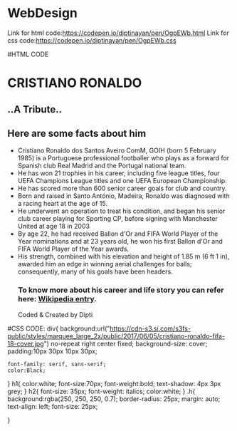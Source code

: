 # WebDesign

Link for html code:https://codepen.io/diptinayan/pen/OgpEWb.html
Link for css code:https://codepen.io/diptinayan/pen/OgpEWb.css

#HTML CODE

<div>
<h1 class="text-center">CRISTIANO RONALDO</h1>
  <h2 class="text-center">..A Tribute..</h2>
  <div class="h">
<h2 class="text-">Here are some facts about him</h2>
<ul>
  <li>Cristiano Ronaldo dos Santos Aveiro ComM, GOIH (born 5 February 1985) is a Portuguese professional footballer who plays as a forward for Spanish club Real Madrid and the Portugal national team. </li>
  <li>He has won 21 trophies in his career, including five league titles, four UEFA Champions League titles and one UEFA European Championship. </li>
  <li>He has scored more than 600 senior career goals for club and country.</li>
  <li>Born and raised in Santo António, Madeira, Ronaldo was diagnosed with a racing heart at the age of 15.</li>
  <li> He underwent an operation to treat his condition, and began his senior club career playing for Sporting CP, before signing with Manchester United at age 18 in 2003</li>
  <li> By age 22, he had received Ballon d'Or and FIFA World Player of the Year nominations and at 23 years old, he won his first Ballon d'Or and FIFA World Player of the Year awards.</li>
  <li>His strength, combined with his elevation and height of 1.85 m (6 ft 1 in), awarded him an edge in winning aerial challenges for balls; consequently, many of his goals have been headers.</li>
   <h3>To know more about his career and life story you can refer here: <a href="https://en.wikipedia.org/wiki/Cristiano_Ronaldo#Personal_life" target="_blank">Wikipedia entry</a>.</h3>    <footer class="text-center">Coded & Created by Dipti</footer>

  </div>
  </div>

#CSS CODE:
div{
background:url("https://cdn-s3.si.com/s3fs-public/styles/marquee_large_2x/public/2017/06/05/cristiano-ronaldo-fifa-18-cover.jpg") no-repeat right center fixed;
    background-size: cover;
    padding:10px 30px 10px 30px;
  
    font-family: serif, sans-serif;
    color:Black;
}
h1{
  color:white;
  font-size:70px;
  font-weight:bold;
  text-shadow: 4px 3px grey;
}
h2{
  font-size: 35px;
  font-weight: italics;
  color:white;
}
.h{
background:rgba(250, 250, 250, 0.7);
  border-radius: 25px;
  margin: auto;
  text-align: left;
  font-size: 25px;
  
}

